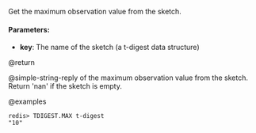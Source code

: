 Get the maximum observation value from the sketch.

#### Parameters:

* **key**: The name of the sketch (a t-digest data structure)

@return

@simple-string-reply of the maximum observation value from the sketch.
Return 'nan' if the sketch is empty.

@examples

```
redis> TDIGEST.MAX t-digest
"10"
```
